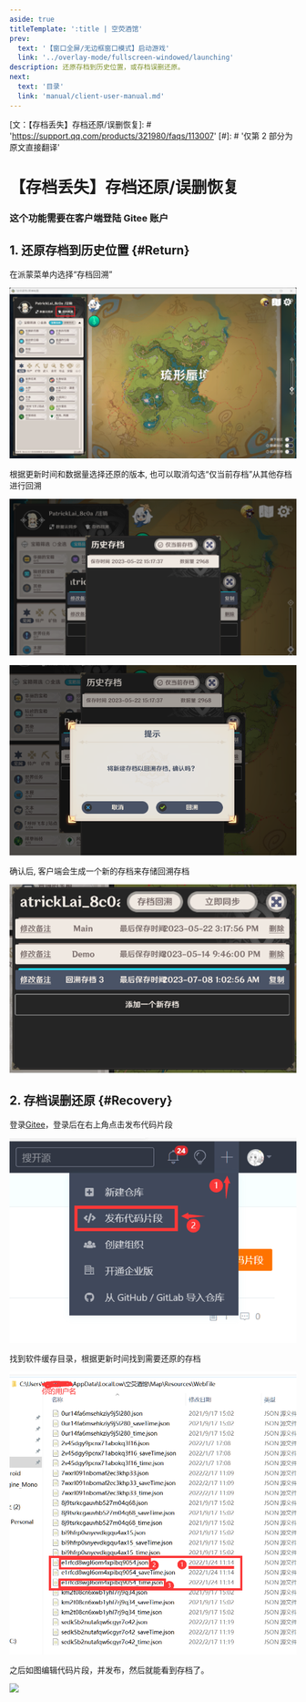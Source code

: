 ```yaml
---
aside: true
titleTemplate: ':title | 空荧酒馆'
prev:
  text: '【窗口全屏/无边框窗口模式】启动游戏'
  link: '../overlay-mode/fullscreen-windowed/launching'
description: 还原存档到历史位置，或存档误删还原。
next:
  text: '目录'
  link: 'manual/client-user-manual.md'
---
```


[文：【存档丢失】存档还原/误删恢复]: # 'https://support.qq.com/products/321980/faqs/113007' [#]: # '仅第 2 部分为原文直接翻译'

# 【存档丢失】存档还原/误删恢复

### 这个功能需要在客户端登陆 Gitee 账户
[还原存档到历史位置]: # '更新为客户端内还原功能教程'

## 1. 还原存档到历史位置 {#Return}

在派蒙菜单内选择“存档回溯”

![](/imgs/manual/restore-recover/1.png)

根据更新时间和数据量选择还原的版本, 也可以取消勾选“仅当前存档”从其他存档进行回溯

![](/imgs/manual/restore-recover/2.png)

![](/imgs/manual/restore-recover/3.png)

确认后, 客户端会生成一个新的存档来存储回溯存档

![](/imgs/manual/restore-recover/4.png)

## 2. 存档误删还原 {#Recovery}

登录[Gitee](https://gitee.com/)，登录后在右上角点击发布代码片段

![](/imgs/manual/restore-recover/5.png)

找到软件缓存目录，根据更新时间找到需要还原的存档

![](/imgs/manual/restore-recover/6.png)

之后如图编辑代码片段，并发布，然后就能看到存档了。

![](/public/imgs/manual/restore-recover/7.png)

